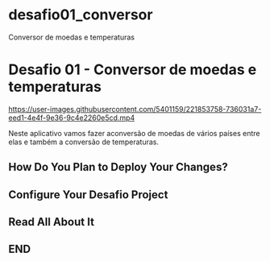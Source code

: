 # desafio01_conversor
Conversor de moedas e temperaturas

# Desafio 01 - Conversor de moedas e temperaturas


https://user-images.githubusercontent.com/5401159/221853758-736031a7-eed1-4e4f-9e36-9c4e2260e5cd.mp4


Neste aplicativo vamos fazer aconversão de moedas de vários países entre elas e também a conversão de temperaturas.

## How Do You Plan to Deploy Your Changes?



## Configure Your Desafio Project



## Read All About It


## END
